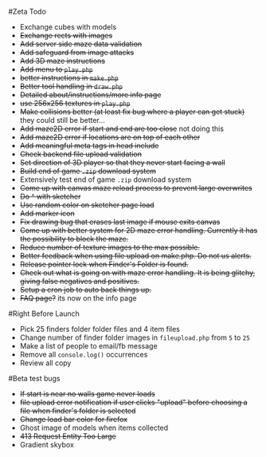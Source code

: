 #Zeta Todo

- Exchange cubes with models
- ~~Exchange rects with images~~
- ~~Add server side maze data validation~~
- ~~Add safeguard from image attacks~~
- ~~Add 3D maze instructions~~
- ~~Add menu to `play.php`~~
- ~~better instructions in `make.php`~~
- ~~Better tool handling in `draw.php`~~
- ~~Detailed about/instructions/more info page~~
- ~~use 256x256 textures in `play.php`~~
- ~~Make collisions better (at least fix bug where a player can get stuck)~~ they could still be better...
- ~~Add maze2D error if start and end are too close~~ not doing this
- ~~Add maze2D error if locations are on top of each other~~
- ~~Add meaningful meta tags in head include~~
- ~~Check backend file upload validation~~
- ~~Set direction of 3D player so that they never start facing a wall~~
- ~~Build end of game `.zip` download system~~
- Extensively test end of game `.zip` download system
- ~~Come up with canvas maze reload process to prevent large overwrites~~
- ~~Do ^ with sketcher~~
- ~~Use random color on sketcher page load~~
- ~~Add marker icon~~
- ~~Fix drawing bug that erases last image if mouse exits canvas~~
- ~~Come up with better system for 2D maze error handling. Currently it has the possibility to block the maze.~~
- ~~Reduce number of texture images to the max possible.~~
- ~~Better feedback when using file upload on make.php. Do not us alerts.~~
- ~~Release pointer lock when Finder's Folder is found.~~
- ~~Check out what is going on with maze error handling. It is being glitchy, giving false negatives and positives.~~
- ~~Setup a cron job to auto back things up.~~
- ~~FAQ page?~~ its now on the info page

#Right Before Launch
- Pick 25 finders folder folder files and 4 item files
- Change number of finder folder images in `fileupload.php` from `5` to `25`
- Make a list of people to email/fb message
- Remove all `console.log()` occurrences
- Review all copy

#Beta test bugs
- ~~If start is near no walls game never loads~~
- ~~file upload error notification if user clicks "upload" before choosing a file when finder's folder is selected~~
- ~~Change load bar color for firefox~~
- Ghost image of models when items collected
- ~~413 Request Entity Too Large~~
- Gradient skybox